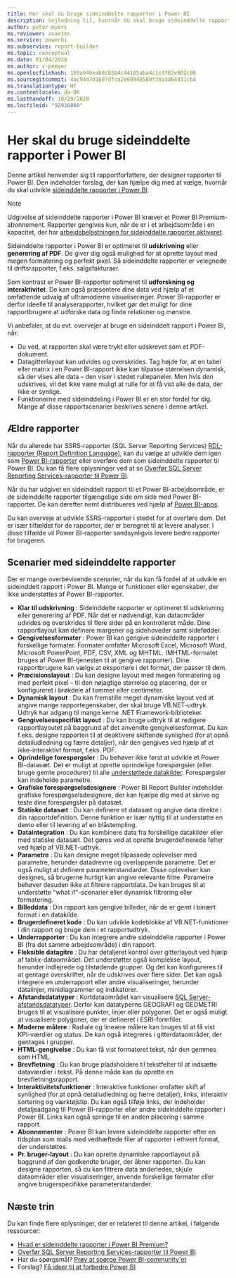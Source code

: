 ```yaml
---
title: Her skal du bruge sideinddelte rapporter i Power BI
description: Vejledning til, hvornår du skal bruge sideinddelte rapporter i Power BI.
author: peter-myers
ms.reviewer: asaxton
ms.service: powerbi
ms.subservice: report-builder
ms.topic: conceptual
ms.date: 01/04/2020
ms.author: v-pemyer
ms.openlocfilehash: 169a94beab8cb5b4c44105aba4c1cdf02e902c06
ms.sourcegitcommit: 4ac9447d1607dfca2e60948589f36a3d64d31cb4
ms.translationtype: HT
ms.contentlocale: da-DK
ms.lasthandoff: 10/29/2020
ms.locfileid: "92916860"
---
```

# <a name="when-to-use-paginated-reports-in-power-bi"></a>Her skal du bruge sideinddelte rapporter i Power BI

Denne artikel henvender sig til rapportforfattere, der designer rapporter til Power BI. Den indeholder forslag, der kan hjælpe dig med at vælge, hvornår du skal udvikle [sideinddelte rapporter i Power BI](../paginated-reports/paginated-reports-report-builder-power-bi.md).

> [!NOTE]
> Udgivelse af sideinddelte rapporter i Power BI kræver et Power BI Premium-abonnement. Rapporter gengives kun, når de er i et arbejdsområde i en kapacitet, der har [arbejdsbelastningen for sideinddelte rapporter aktiveret](../admin/service-admin-premium-workloads.md#paginated-reports).

Sideinddelte rapporter i Power BI er optimeret til **udskrivning** eller **generering af PDF**. De giver dig også mulighed for at oprette layout med megen formatering og perfekt pixel. Så sideinddelte rapporter er velegnede til driftsrapporter, f.eks. salgsfakturaer.

Som kontrast er Power BI-rapporter optimeret til **udforskning og interaktivitet**. De kan også præsentere dine data ved hjælp af et omfattende udvalg af ultramoderne visualiseringer. Power BI-rapporter er derfor ideelle til analyserapporter, hvilket gør det muligt for dine rapportbrugere at udforske data og finde relationer og mønstre.

Vi anbefaler, at du evt. overvejer at bruge en sideinddelt rapport i Power BI, når:

- Du ved, at rapporten skal være trykt eller udskrevet som et PDF-dokument.
- Datagitterlayout kan udvides og overskrides. Tag højde for, at en tabel eller matrix i en Power BI-rapport ikke kan tilpasse størrelsen dynamisk, så der vises alle data – den viser i stedet rullepaneler. Men hvis den udskrives, vil det ikke være muligt at rulle for at få vist alle de data, der ikke er synlige.
- Funktionerne med sideinddeling i Power BI er en stor fordel for dig. Mange af disse rapportscenarier beskrives senere i denne artikel.

## <a name="legacy-reports"></a>Ældre rapporter

Når du allerede har SSRS-rapporter (SQL Server Reporting Services) [RDL-rapporter (Report Definition Language)](/sql/reporting-services/reports/report-definition-language-ssrs), kan du vælge at udvikle dem igen som [Power BI-rapporter](../consumer/end-user-reports.md) eller overføre dem som sideinddelte rapporter til Power BI. Du kan få flere oplysninger ved at se [Overfør SQL Server Reporting Services-rapporter til Power BI](migrate-ssrs-reports-to-power-bi.md).

Når du har udgivet en sideinddelt rapport til et Power BI-arbejdsområde, er de sideinddelte rapporter tilgængelige side om side med Power BI-rapporter. De kan derefter nemt distribueres ved hjælp af [Power BI-apps](../collaborate-share/service-create-distribute-apps.md).

Du kan overveje at udvikle SSRS-rapporter i stedet for at overføre dem. Det er især tilfældet for de rapporter, der er beregnet til at levere analyser. I disse tilfælde vil Power BI-rapporter sandsynligvis levere bedre rapporter for brugeren.

## <a name="paginated-report-scenarios"></a>Scenarier med sideinddelte rapporter

Der er mange overbevisende scenarier, når du kan få fordel af at udvikle en sideinddelt rapport i Power BI. Mange er funktioner eller egenskaber, der ikke understøttes af Power BI-rapporter.

- **Klar til udskrivning** : Sideinddelte rapporter er optimeret til udskrivning eller generering af PDF. Når det er nødvendigt, kan dataområder udvides og overskrides til flere sider på en kontrolleret måde. Dine rapportlayout kan definere margener og sidehoveder samt sidefødder.
- **Gengivelsesformater** : Power BI kan gengive sideinddelte rapporter i forskellige formater. Formater omfatter Microsoft Excel, Microsoft Word, Microsoft PowerPoint, PDF, CSV, XML og MHTML. (MHTML-formatet bruges af Power BI-tjenesten til at gengive rapporter). Dine rapportbrugere kan vælge at eksportere i det format, der passer til dem.
- **Præcisionslayout** : Du kan designe layout med megen formatering og med perfekt pixel – til den nøjagtige størrelse og placering, der er konfigureret i brøkdele af tommer eller centimeter.
- **Dynamisk layout** : Du kan fremstille meget dynamiske layout ved at angive mange rapportegenskaber, der skal bruge VB.NET-udtryk. Udtryk har adgang til mange kerne .NET Framework-biblioteker.
- **Gengivelsesspecifikt layout** : Du kan bruge udtryk til at redigere rapportlayoutet på baggrund af det anvendte gengivelsesformat. Du kan f.eks. designe rapporten til at deaktivere skiftende synlighed (for at opnå detailudledning og færre detaljer), når den gengives ved hjælp af et ikke-interaktivt format, f.eks. PDF.
- **Oprindelige forespørgsler** : Du behøver ikke først at udvikle et Power BI-datasæt. Det er muligt at oprette oprindelige forespørgsler (eller bruge gemte procedurer) til alle [understøttede datakilder](../paginated-reports/paginated-reports-data-sources.md). Forespørgsler kan indeholde parametre.
- **Grafiske forespørgselsdesignere** : Power BI Report Builder indeholder grafiske forespørgselsdesignere, der kan hjælpe dig med at skrive og teste dine forespørgsler på datasæt.
- **Statiske datasæt** : Du kan definere et datasæt og angive data direkte i din rapportdefinition. Denne funktion er især nyttig til at understøtte en demo eller til levering af en blåstempling.
- **Dataintegration** : Du kan kombinere data fra forskellige datakilder eller med statiske datasæt. Det gøres ved at oprette brugerdefinerede felter ved hjælp af VB.NET-udtryk.
- **Parametre** : Du kan designe meget tilpassede oplevelser med parametre, herunder datadrevne og overlappende parametre. Det er også muligt at definere parameterstandarder. Disse oplevelser kan designes, så brugerne hurtigt kan angive relevante filtre. Parametre behøver desuden ikke at filtrere rapportdata. De kan bruges til at understøtte "what if"-scenarier eller dynamisk filtrering eller formatering.
- **Billeddata** : Din rapport kan gengive billeder, når de er gemt i binært format i en datakilde.
- **Brugerdefineret kode** : Du kan udvikle kodeblokke af VB.NET-funktioner i din rapport og bruge dem i et rapportudtryk.
- **Underrapporter** : Du kan integrere andre sideinddelte rapporter i Power BI (fra det samme arbejdsområde) i din rapport.
- **Fleksible datagitre** : Du har detaljeret kontrol over gitterlayout ved hjælp af tablix-dataområdet. Det understøtter også komplekse layout, herunder indlejrede og tilstødende grupper. Og det kan konfigureres til at gentage overskrifter, når de udskrives over flere sider. Det kan også integrere en underrapport eller andre visualiseringer, herunder datalinjer, minidiagrammer og indikatorer.
- **Afstandsdatatyper** : Kortdataområdet kan visualisere [SQL Server-afstandsdatatyper](/sql/relational-databases/spatial/spatial-data-sql-server). Derfor kan datatyperne GEOGRAFI og GEOMETRI bruges til at visualisere punkter, linjer eller polygoner. Det er også muligt at visualisere polygoner, der er defineret i ESRI-formfiler.
- **Moderne målere** : Radiale og lineære målere kan bruges til at få vist KPI-værdier og status. De kan også integreres i gitterdataområder, der gentages i grupper.
- **HTML-gengivelse** : Du kan få vist formateret tekst, når den gemmes som HTML.
- **Brevfletning** : Du kan bruge pladsholdere til tekstfelter til at indsætte dataværdier i tekst. På denne måde kan du oprette en brevfletningsrapport.
- **Interaktivitetsfunktioner** : Interaktive funktioner omfatter skift af synlighed (for at opnå detailudledning og færre detaljer), links, interaktiv sortering og værktøjstip. Du kan også tilføje links, der indeholder detaljeadgang til Power BI-rapporter eller andre sideinddelte rapporter i Power BI. Links kan også springe til en anden placering i samme rapport.
- **Abonnementer** : Power BI kan levere sideinddelte rapporter efter en tidsplan som mails med vedhæftede filer af rapporter i ethvert format, der understøttes.
- **Pr. bruger-layout** : Du kan oprette dynamiske rapportlayout på baggrund af den godkendte bruger, der åbner rapporten. Du kan designe rapporten, så du kan filtrere data anderledes, skjule dataområder eller visualiseringer, anvende forskellige formater eller angive brugerspecifikke parameterstandarder.

## <a name="next-steps"></a>Næste trin

Du kan finde flere oplysninger, der er relateret til denne artikel, i følgende ressourcer:

- [Hvad er sideinddelte rapporter i Power BI Premium?](../paginated-reports/paginated-reports-report-builder-power-bi.md)
- [Overfør SQL Server Reporting Services-rapporter til Power BI](migrate-ssrs-reports-to-power-bi.md)
- Har du spørgsmål? [Prøv at spørge Power BI-community'et](https://community.powerbi.com/)
- Forslag? [Få ideer til at forbedre Power BI](https://ideas.powerbi.com/)
